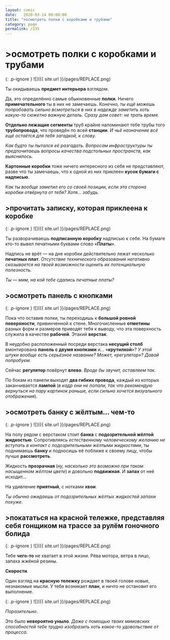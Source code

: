 ```yaml
---
layout: comic
date:   2020-03-14 00:00:00 
title: ">осмотреть полки с коробками и трубами"
category: page
permalink: /235
---
```

# >осмотреть полки с коробками и трубами

{: .p-ignore }
![]({{ site.url }}/pages/REPLACE.png)

Ты окидываешь <strong>предмет интерьера</strong> взглядом. 

Да, это определённо самые обыкновенные <strong>полки</strong>. Ничего <strong>примечательного </strong>ты в них не замечаешь. <em>Конечно, ты ещё можешь попробовать сильно всмотреться в них в надежде заметить хоть какую-то сюжетно важную деталь. Сразу дам совет: не трать время.</em>

<strong>Отдельно лежащие сегменты</strong> труб крайне напоминают тебе трубы того <strong>трубопровода</strong>, что проведён по всей <strong>станции</strong>. <em>И чьё назначение всё ещё остаётся для тебя загадкой, к слову. </em>

<em>Как будто ты пытался её разгадать. Вопросам инфраструктуры ты предпочитаешь вопросы качества подстольных пространств, как выяснилось.</em>

<strong>Картонные коробки</strong> тоже ничего интересного из себя не представляют, разве что ты замечаешь, что к одной из них приклеен <strong>кусок бумаги с надписью</strong>.

<em>Как ты вообще заметил его со своей позиции, если эта сторона коробки отвёрнута от тебя? Хотя… забудь.</em>

## >прочитать записку, которая приклеена к коробке

{: .p-ignore }
![]({{ site.url }}/pages/REPLACE.png)

Ты разворачиваешь <strong>подписанную коробку</strong> надписью к себе. На бумаге кто-то вывел печатными буквами слово «<strong>Платы</strong>».

Надпись не врёт — на дне коробки действительно лежат несколько <strong>печатных плат</strong>. <em>Отсутствие технического образования негативно сказывается на твоей возможности оценить их потенциальную полезность.</em>

<em>Ты — мим, на кой тебе сдались печатные платы?</em>

## >осмотреть панель с кнопками

{: .p-ignore }
![]({{ site.url }}/pages/REPLACE.png)

Пока что оставив полки, ты переходишь к <strong>большой ровной поверхности</strong>, привинченной к стене. Многочисленные <strong>отметины </strong>разных форм и размеров приводят тебя к выводу, что эта поверхность служила в качестве <strong>рабочей</strong>. Этакий <strong>верстак</strong>.

В неудобно расположенный посреди верстака <strong>несущий столб </strong>вмонтирована <strong>панель с двумя кнопками</strong> и… «<strong>крутилкой</strong>»? <em>У этой штуки вообще есть серьёзное название? Может, «регулятор»? Давай попробуем.</em>

Сейчас <strong>регулятор </strong>повёрнут <strong>влево</strong>. <em>Вроде бы звучит, оставляем так.</em>

По бокам из панели выходят <strong>два гибких провода</strong>, каждый из которых заканчивается <strong>лампой </strong>(<em>в кадр они не попали, так что рекомендую вернуться на пару картинок раньше, если сильно хочется визуального отображения</em>).

## >осмотреть банку с жёлтым... чем-то

{: .p-ignore }
![]({{ site.url }}/pages/REPLACE.png)

На полу рядом с верстаком стоит <strong>банка </strong>с <strong>подозрительной жёлтой жидкостью</strong>. Сопротивляясь <em>естественному человеческому желанию не вступать в контакт с подозрительными жёлтыми жидкостями</em>, ты поднимаешь <strong>банку </strong>и подносишь её поближе к своему лицу, чтобы лучше <strong>рассмотреть</strong>.

Жидкость <strong>прозрачная </strong>(<em>ну, насколько это возможно при таком насыщенном жёлтом цвете</em>)<strong> </strong>и довольно <strong>подвижная</strong>. И <strong>запах </strong>от неё исходит…

На удивление <strong>приятный</strong>, с нотками <strong>хвои</strong>.

<em>Ты обычно ожидаешь от подозрительных жёлтых жидкостей запахи похуже.</em>

## >покататься на красной тележке, представляя себя гонщиком на трассе за рулём гоночного болида

{: .p-ignore }
![]({{ site.url }}/pages/REPLACE.png)

Тебе <strong>чего-то</strong> не хватает в этой жизни. Рёва мотора, ветра в лицо, запаха жжёной резины.

<strong>Скорости</strong>.

Один взгляд на <strong>красную тележку</strong> рождает в твоей голове новые, незнакомые мысли. У тебя возникает <strong>план</strong>, и ничто не остановит его выполнение.

{: .p-ignore }
![]({{ site.url }}/pages/REPLACE.png)

<em>Поразительно</em>.

Это было <strong>невероятно уныло</strong>. <em>Даже с помощью твоих мимовских способностей тебе трудно изобразить хоть какое-то удовольствие от процесса.</em>
